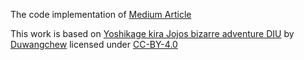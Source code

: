 The code implementation of [Medium Article](https://medium.com/@ramithrodrigo/on-to-the-realm-of-web-based-augmented-reality-using-webxr-device-api-creating-a-basic-webar-70727865f8fb)


This work is based on [Yoshikage kira Jojos bizarre adventure DIU](https://sketchfab.com/3d-models/yoshikage-kira-jojos-bizarre-adventure-diu-59f905499a8b429bab9f6f0d8e0a96cf) by [Duwangchew](https://sketchfab.com/Duwangchew) licensed under [CC-BY-4.0](http://creativecommons.org/licenses/by/4.0/)